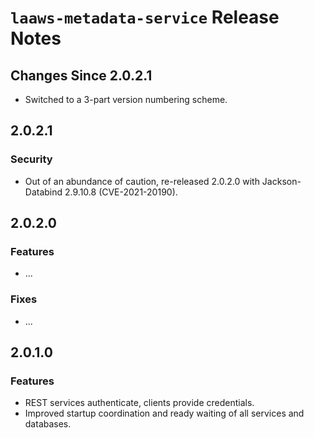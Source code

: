 # `laaws-metadata-service` Release Notes

## Changes Since 2.0.2.1

*   Switched to a 3-part version numbering scheme.

## 2.0.2.1

### Security

*   Out of an abundance of caution, re-released 2.0.2.0 with Jackson-Databind 2.9.10.8 (CVE-2021-20190).

## 2.0.2.0

### Features

*   ...

### Fixes

*   ...

## 2.0.1.0

### Features

*   REST services authenticate, clients provide credentials.
*   Improved startup coordination and ready waiting of all services and databases.
